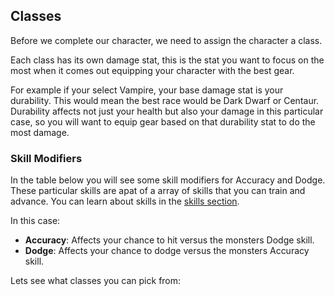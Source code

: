 ## Classes

Before we complete our character, we need to assign the character a class.

Each class has its own damage stat, this is the stat you want to focus on the most when it comes out equipping your character
with the best gear.

For example if your select Vampire, your base damage stat is your durability. This would mean the best race would be Dark Dwarf or Centaur. Durability affects not just your health but also your damage in this particular case, so you will want to equip gear based on that durability stat to do the most damage.

### Skill Modifiers

In the table below you will see some skill modifiers for Accuracy and Dodge. These particular skills are apat of a array of skills that you can train and advance. You can learn about skills in the [skills section](/information/skill-information).

In this case:

- **Accuracy**: Affects your chance to hit versus the monsters Dodge skill.
- **Dodge**: Affects your chance to dodge versus the monsters Accuracy skill.

Lets see what classes you can pick from:


